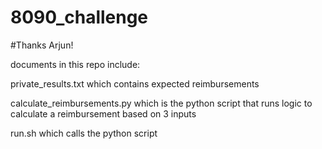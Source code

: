 # 8090_challenge
#Thanks Arjun! 

documents in this repo include:

private_results.txt which contains expected reimbursements 

calculate_reimbursements.py which is the python script that runs logic to calculate a reimbursement based on 3 inputs

run.sh which calls the python script

